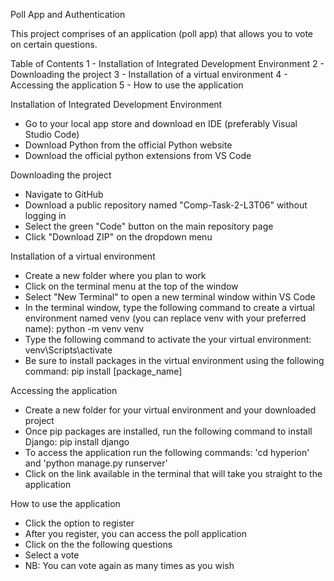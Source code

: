 Poll App and Authentication

This project comprises of an application (poll app) that allows you to vote on certain questions.

Table of Contents
1 - Installation of Integrated Development Environment
2 - Downloading the project
3 - Installation of a virtual environment
4 - Accessing the application
5 - How to use the application


Installation of Integrated Development Environment
- Go to your local app store and download en IDE (preferably Visual Studio Code)
- Download Python from the official Python website
- Download the official python extensions from VS Code

Downloading the project
- Navigate to GitHub
- Download a public repository named "Comp-Task-2-L3T06" without logging in
- Select the green "Code" button on the main repository page
- Click "Download ZIP" on the dropdown menu

Installation of a virtual environment
- Create a new folder where you plan to work
- Click on the terminal menu at the top of the window
- Select "New Terminal" to open a new terminal window within VS Code
- In the terminal window, type the following command to create a virtual environment named venv (you can replace venv with your preferred name): python -m venv venv
- Type the following command to activate the your virtual environment: venv\Scripts\activate
- Be sure to install packages in the virtual environment using the following command: pip install [package_name]

Accessing the application
- Create a new folder for your virtual environment and your downloaded project
- Once pip packages are installed, run the following command to install Django: pip install django
- To access the application run the following commands: 'cd hyperion' and 'python manage.py runserver'
- Click on the link available in the terminal that will take you straight to the application

How to use the application
- Click the option to register
- After you register, you can access the poll application
- Click on the the following questions
- Select a vote
- NB: You can vote again as many times as you wish






